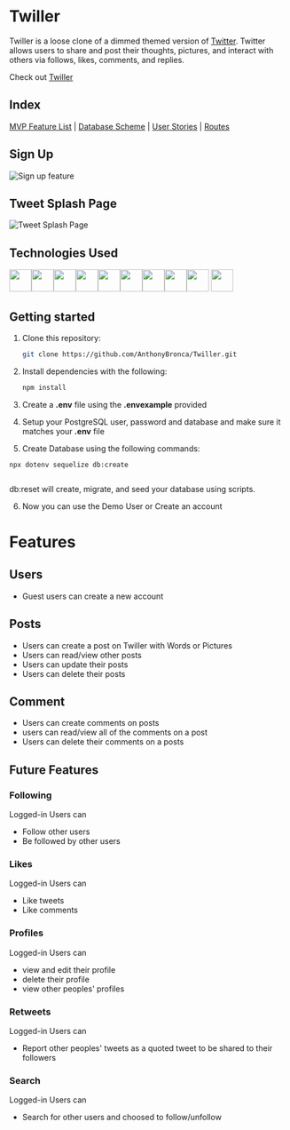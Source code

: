 # Twiller
Twiller is a loose clone of a dimmed themed version of [Twitter](https://twitter.com/home). Twitter allows users to share and post their thoughts, pictures, and interact with others via follows, likes, comments, and replies.

Check out [Twiller](https://twiller.herokuapp.com/)

## Index

[MVP Feature List](https://github.com/AnthonyBronca/Twiller/wiki/mvp-feature-list) |
[Database Scheme](https://github.com/AnthonyBronca/Twiller/wiki/Twiller-DB-Schema) |
[User Stories](https://github.com/AnthonyBronca/Twiller/wiki/Twiller-user-stories) |
[Routes](https://github.com/AnthonyBronca/Twiller/wiki/front-end-routes)

## Sign Up
![Sign up feature](https://user-images.githubusercontent.com/95654116/174406138-47ed727b-bc10-4da8-a89e-7b10c0a783ca.png)


## Tweet Splash Page

![Tweet Splash Page](https://user-images.githubusercontent.com/95654116/174406351-02c8523b-f554-4818-be19-7198b624b663.png)



## Technologies Used

<img src="https://img.shields.io/badge/javascript-%23323330.svg?style=for-the-badge&logo=javascript&logoColor=%23F7DF1E" height=40/><img src="https://camo.githubusercontent.com/a1b2dac5667822ee0d98ae6d799da61987fd1658dfeb4d2ca6e3c99b1535ebd8/68747470733a2f2f696d672e736869656c64732e696f2f62616467652f707974686f6e2d3336373041303f7374796c653d666f722d7468652d6261646765266c6f676f3d707974686f6e266c6f676f436f6c6f723d666664643534" height=40/><img src="https://img.shields.io/badge/html5-%23E34F26.svg?style=for-the-badge&logo=html5&logoColor=white" height=40 /><img src="https://img.shields.io/badge/css3-%231572B6.svg?style=for-the-badge&logo=css3&logoColor=white" height=40/><img src="https://camo.githubusercontent.com/ab4c3c731a174a63df861f7b118d6c8a6c52040a021a552628db877bd518fe84/68747470733a2f2f696d672e736869656c64732e696f2f62616467652f72656163742d2532333230323332612e7376673f7374796c653d666f722d7468652d6261646765266c6f676f3d7265616374266c6f676f436f6c6f723d253233363144414642" height=40/><img src="https://img.shields.io/badge/redux-%23593d88.svg?style=for-the-badge&logo=redux&logoColor=white" height=40/><img src="https://img.shields.io/badge/flask-%23000.svg?style=for-the-badge&logo=flask&logoColor=white" height=40/><img src="https://img.shields.io/badge/AWS-%23FF9900.svg?style=for-the-badge&logo=amazon-aws&logoColor=white" height=40/><img src="https://img.shields.io/badge/docker-%230db7ed.svg?style=for-the-badge&logo=docker&logoColor=white" height=40/> <img src="https://img.shields.io/badge/heroku-%23430098.svg?style=for-the-badge&logo=heroku&logoColor=white" height=40/>



## Getting started
1. Clone this repository:

   ```bash
   git clone https://github.com/AnthonyBronca/Twiller.git
   ```

2. Install dependencies with the following:

      ```bash
      npm install
      ```

3. Create a **.env** file using the **.envexample** provided 

4. Setup your PostgreSQL user, password and database and make sure it matches your **.env** file

5. Create Database using the following commands:

  ```npx dotenv sequelize db:create```

   ```npx dotenv sequelize db:reset
   ```
   db:reset will create, migrate, and seed your database using scripts.

6. Now you can use the Demo User or Create an account



# Features 

## Users
* Guest users can create a new account

## Posts
* Users can create a post on Twiller with Words or Pictures
* Users can read/view other posts
* Users can update their posts
* Users can delete their posts

## Comment
* Users can create comments on posts
* users can read/view all of the comments on a post
* Users can delete their comments on a posts



## Future Features
### Following
Logged-in Users can
* Follow other users
* Be followed by other users

### Likes
Logged-in Users can
* Like tweets
* Like comments

### Profiles
Logged-in Users can
* view and edit their profile
* delete their profile
* view other peoples' profiles

### Retweets
Logged-in Users can
* Report other peoples' tweets as a quoted tweet to be shared to their followers

### Search
Logged-in Users can
* Search for other users and choosed to follow/unfollow
